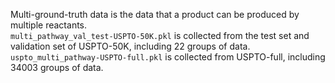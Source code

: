 Multi-ground-truth data is the data that a product can be produced by multiple reactants.  
```multi_pathway_val_test-USPTO-50K.pkl``` is collected from the test set and validation set of USPTO-50K, including 22 groups of data.  
```uspto_multi_pathway-USPTO-full.pkl``` is collected from USPTO-full, including 34003 groups of data.